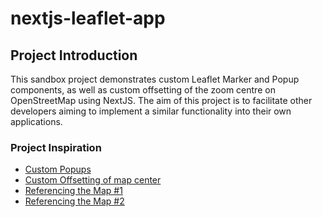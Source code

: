 # nextjs-leaflet-app

## Project Introduction

This sandbox project demonstrates custom Leaflet Marker and Popup components, as well as custom offsetting of the zoom centre on OpenStreetMap using NextJS. The aim of this project is to facilitate other developers aiming to implement a similar functionality into their own applications.

### Project Inspiration

-   [Custom Popups](https://stackoverflow.com/questions/40901539/arbitrary-function-on-react-leaflet-marker-click)
-   [Custom Offsetting of map center](https://github.com/Leaflet/Leaflet/issues/859)
-   [Referencing the Map #1](https://stackoverflow.com/questions/65387165/how-do-i-get-a-react-leaflet-map-to-pan-to-a-new-center)
-   [Referencing the Map #2](https://stackoverflow.com/questions/72706321/how-to-access-leaflet-functionality-with-buttons-that-are-not-child-components-o/72708117#72708117)
